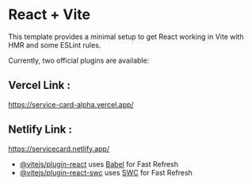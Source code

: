 # React + Vite

This template provides a minimal setup to get React working in Vite with HMR and some ESLint rules.

Currently, two official plugins are available:




## Vercel Link :

https://service-card-alpha.vercel.app/


## Netlify Link :

https://servicecard.netlify.app/

- [@vitejs/plugin-react](https://github.com/vitejs/vite-plugin-react/blob/main/packages/plugin-react/README.md) uses [Babel](https://babeljs.io/) for Fast Refresh
- [@vitejs/plugin-react-swc](https://github.com/vitejs/vite-plugin-react-swc) uses [SWC](https://swc.rs/) for Fast Refresh












